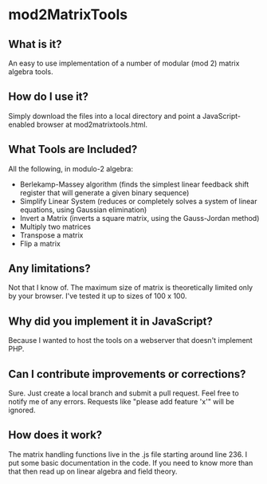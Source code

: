 # mod2MatrixTools

What is it?
-----------
An easy to use implementation of a number of modular (mod 2) matrix algebra tools.

How do I use it?
----------------
Simply download the files into a local directory and point a JavaScript-enabled browser at mod2matrixtools.html.

What Tools are Included?
------------------------
All the following, in modulo-2 algebra:
* Berlekamp-Massey algorithm (finds the simplest linear feedback shift register that will generate a given binary sequence)
* Simplify Linear System (reduces or completely solves a system of linear equations, using Gaussian elimination)
* Invert a Matrix (inverts a square matrix, using the Gauss-Jordan method)
* Multiply two matrices
* Transpose a matrix
* Flip a matrix

Any limitations?
----------------
Not that I know of. The maximum size of matrix is theoretically limited only by your browser. I've tested it up to sizes of 100 x 100.

Why did you implement it in JavaScript?
---------------------------------------
Because I wanted to host the tools on a webserver that doesn't implement PHP.

Can I contribute improvements or corrections?
---------------------------------------------
Sure. Just create a local branch and submit a pull request.
Feel free to notify me of any errors.
Requests like "please add feature 'x'" will be ignored.

How does it work?
-----------------
The matrix handling functions live in the .js file starting around line 236. 
I put some basic documentation in the code. If you need to know more than that then read up on linear algebra and field theory.
